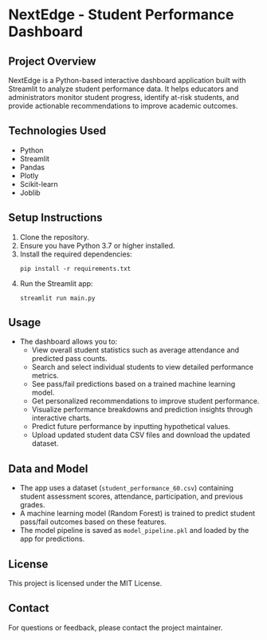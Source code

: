 # NextEdge - Student Performance Dashboard

## Project Overview
NextEdge is a Python-based interactive dashboard application built with Streamlit to analyze student performance data. It helps educators and administrators monitor student progress, identify at-risk students, and provide actionable recommendations to improve academic outcomes.

## Technologies Used
- Python
- Streamlit
- Pandas
- Plotly
- Scikit-learn
- Joblib

## Setup Instructions
1. Clone the repository.
2. Ensure you have Python 3.7 or higher installed.
3. Install the required dependencies:
   ```
   pip install -r requirements.txt
   ```
4. Run the Streamlit app:
   ```
   streamlit run main.py
   ```

## Usage
- The dashboard allows you to:
  - View overall student statistics such as average attendance and predicted pass counts.
  - Search and select individual students to view detailed performance metrics.
  - See pass/fail predictions based on a trained machine learning model.
  - Get personalized recommendations to improve student performance.
  - Visualize performance breakdowns and prediction insights through interactive charts.
  - Predict future performance by inputting hypothetical values.
  - Upload updated student data CSV files and download the updated dataset.

## Data and Model
- The app uses a dataset (`student_performance_60.csv`) containing student assessment scores, attendance, participation, and previous grades.
- A machine learning model (Random Forest) is trained to predict student pass/fail outcomes based on these features.
- The model pipeline is saved as `model_pipeline.pkl` and loaded by the app for predictions.

## License
This project is licensed under the MIT License.

## Contact
For questions or feedback, please contact the project maintainer.
